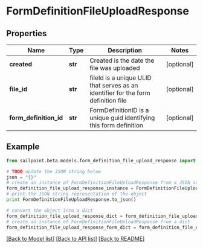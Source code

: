 # FormDefinitionFileUploadResponse


## Properties

Name | Type | Description | Notes
------------ | ------------- | ------------- | -------------
**created** | **str** | Created is the date the file was uploaded | [optional] 
**file_id** | **str** | fileId is a unique ULID that serves as an identifier for the form definition file | [optional] 
**form_definition_id** | **str** | FormDefinitionID is a unique guid identifying this form definition | [optional] 

## Example

```python
from sailpoint.beta.models.form_definition_file_upload_response import FormDefinitionFileUploadResponse

# TODO update the JSON string below
json = "{}"
# create an instance of FormDefinitionFileUploadResponse from a JSON string
form_definition_file_upload_response_instance = FormDefinitionFileUploadResponse.from_json(json)
# print the JSON string representation of the object
print FormDefinitionFileUploadResponse.to_json()

# convert the object into a dict
form_definition_file_upload_response_dict = form_definition_file_upload_response_instance.to_dict()
# create an instance of FormDefinitionFileUploadResponse from a dict
form_definition_file_upload_response_form_dict = form_definition_file_upload_response.from_dict(form_definition_file_upload_response_dict)
```
[[Back to Model list]](../README.md#documentation-for-models) [[Back to API list]](../README.md#documentation-for-api-endpoints) [[Back to README]](../README.md)


